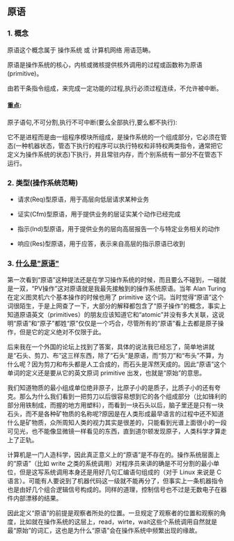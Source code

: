 ## 原语

### 1. 概念
原语这个概念属于 操作系统 或 计算机网络 用语范畴。

原语是操作系统的核心，内核或微核提供核外调用的过程或函数称为原语(primitive)。

由若干条指令组成，来完成一定功能的过程,执行必须过程连续，不允许被中断。

#### 重点:

原子语句,不可分割,执行不可中断(要么全部执行,要么都不执行):

它不是进程而是由一组程序模块所组成，是操作系统的一个组成部分，它必须在管态(一种机器状态，管态下执行的程序可以执行特权和非特权两类指令，通常把它定义为操作系统的状态)下执行，并且常驻内存，而个别系统有一部分不在管态下运行。

### 2. 类型(操作系统范畴)
* 请求(Req)型原语，用于高层向低层请求某种业务

* 证实(Cfm)型原语，用于提供业务的层证实某个动作已经完成

* 指示(Ind)型原语，用于提供业务的层向高层报告一个与特定业务相关的动作

* 响应(Res)型原语，用于应答，表示来自高层的指示原语已收到


### 3. [什么是"原语"](https://www.cnblogs.com/hualalasummer/p/3704225.html)

第一次看到“原语”这种提法还是在学习操作系统的时候，而且要么不碰到，一碰就是一双，“PV操作”这对原语就是我最先接触到的操作系统原语。当年 Alan Turing 在定义图灵机六个基本操作的时候也用了 primitive 这个词。当时觉得“原语”这个词很陌生，于是上网查了一下，大部分的解释都包含了“原子操作”的概念，事实上知道原语英文（primitives）的朋友应该知道它和“atomic”并没有多大关联，这说明“原语”和“原子”都姓“原”仅仅是一个巧合，尽管所有的“原语”看上去都是原子操作，但是它的定义绝对不仅限于此。

后来我在一个外国的论坛上找到了答案，具体的说法我已经忘了，简单地讲就是“石头、剪刀、布”这三样东西，除了“石头”是原语，而“剪刀”和“布头”不算，为什么呢？因为剪刀和布头都是人工合成的，而石头是浑然天成的。因此“原语”这个单词的定义还是要从它的英文原词 primitive 出发，也就是“原始”的意思。

我们知道物质的最小组成单位绝非原子，比原子小的是质子，比质子小的还有夸克。那么为什么我们看到一把剪刀以后很容易想到它的各个组成部分（比如锋利的部分用铁制成，而握的地方用塑料），而看到一块石头以后，脑子里还是只有一块石头，而不是各种矿物质的名称呢?原因是在人类形成最早语言的过程中还不知道什么是矿物质，众所周知人类的视力其实是很差的，只能看到光谱上面很小的一段可见光，也不能像显微镜一样看见的东西，直到道尔顿发现原子，人类科学才算走上了正轨。

计算机是一门人造科学，因此真正意义上的“原语”是不存在的。操作系统层面上的“原语”（比如 write 之类的系统调用）对程序员来讲的确是不可分割的最小单位，但是这写系统调用本身还是用好几句汇编语句组成的（对于 Linux 来说是 C 语言）。可能有人要说到了机器代码这一级就不能再分了，但事实上一条机器指令也是由好几个组合逻辑信号构成的。同样的道理，控制信号也不过是无数电子在器件内部漂移的结果。

因此定义“原语”的前提是观察者所处的位置。一旦规定了观察者的位置和观察的角度，比如就在操作系统的这层上，read，wirte，wait这些个系统调用自然就是最“原始”的词汇，这也是为什么“原语”会在操作系统中频繁出现的缘故。